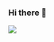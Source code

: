 ### Hi there 👋

<img align="left" src="https://github-readme-stats.vercel.app/api?username=GenerousMan&show_icons=true&icon_color=CE1D2D&text_color=718096&bg_color=ffffff&hide_title=true" />
